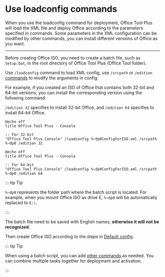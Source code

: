 # Use loadconfig commands

When you use the loadconfig command for deployment, Office Tool Plus will load the XML file and deploy Office according to the parameters specified in commands. Some parameters in the XML configuration can be modified by other commands, you can install different versions of Office as you want.

---

Before creating Office ISO, you need to create a batch file, such as `Setup.bat`, in the root directory of Office Tool Plus (Office Tool folder).

Use `/loadconfig` command to load XML config, use `/srcpath` or `/edition` [commands](/usage/command/application#commands) to modify the arguments in config.

For example, if you created an ISO of Office that contains both 32-bit and 64-bit versions, you can install the corresponding version using the following command:

`/edition 32` specifies to install 32-bit Office, and `/edition 64` specifies to install 64-bit Office.

``` batch
@echo off
title Office Tool Plus - Console

:: For 32-bit
"Office Tool Plus.Console" /loadconfig %~dp0ConfigForISO.xml /srcpath %~dp0 /edition 32
```

``` batch
@echo off
title Office Tool Plus - Console

:: For 64-bit
"Office Tool Plus.Console" /loadconfig %~dp0ConfigForISO.xml /srcpath %~dp0 /edition 64
```

::: tip Tip

`%~dp0` represents the folder path where the batch script is located. For example, when you mount Office ISO as drive E, `%~dp0` will be automatically replaced to `E:\`.

:::

The batch file need to be saved with English names, **otherwise it will not be recognized**.

Then create Office ISO according to the steps in [Default config](default-config.md).

::: tip Tip

When using a batch script, you can add [other commands](/usage/command/application) as needed. You can combine multiple tasks together for deployment and activation.

:::
